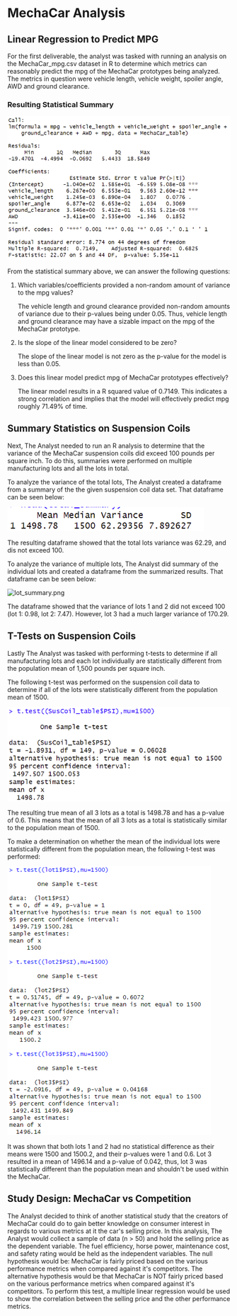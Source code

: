 # MechaCar Analysis

## Linear Regression to Predict MPG 
For the first deliverable, the analyst was tasked with running an analysis on the MechaCar_mpg.csv dataset in R to determine which metrics can reasonably predict the mpg of the MechaCar prototypes being analyzed.  The metrics in question were vehicle length, vehicle weight, spoiler angle, AWD and ground clearance.

### Resulting Statistical Summary

![mpg_regression.png](https://github.com/hillmanj1995/MechaCar_Statistical_Analysis/blob/7150a5917eee6de54d082e12d7355f8878849d63/Challenge/mpg_regression.png)

From the statistical summary above, we can answer the following questions:

1. Which variables/coefficients provided a non-random amount of variance to the mpg values?

    The vehicle length and ground clearance provided non-random amounts of variance due to their p-values being under 0.05.  Thus, vehicle length and ground clearance may have a sizable impact on the mpg of the MechaCar prototype.

2. Is the slope of the linear model considered to be zero?

    The slope of the linear model is not zero as the p-value for the model is less than 0.05.

3. Does this linear model predict mpg of MechaCar prototypes effectively?

    The linear model results in a R squared value of 0.7149. This indicates a strong correlation and implies that the model will effectively predict mpg roughly 71.49% of time.

## Summary Statistics on Suspension Coils
Next, The Analyst needed to run an R analysis to determine that the variance of the MechaCar suspension coils did exceed 100 pounds per square inch.  To do this, summaries were performed on multiple manufacturing lots and all the lots in total.

To analyze the variance of the total lots, The Analyst created a dataframe from a summary of the the given suspension coil data set.  That dataframe can be seen below:

![total_dataframe.png](https://github.com/hillmanj1995/MechaCar_Statistical_Analysis/blob/7150a5917eee6de54d082e12d7355f8878849d63/Challenge/total_dataframe.png)

The resulting dataframe showed that the total lots variance was 62.29, and dis not exceed 100.

To analyze the variance of multiple lots, The Analyst did summary of the individual lots and created a dataframe from the summarized results.  That dataframe can be seen below:

![lot_summary.png]()

The dataframe showed that the variance of lots 1 and 2 did not exceed 100 (lot 1: 0.98, lot 2: 7.47).  However, lot 3 had a much larger variance of 170.29.

## T-Tests on Suspension Coils
Lastly The Analyst was tasked with performing t-tests to determine if all manufacturing lots and each lot individually are statistically different from the population mean of 1,500 pounds per square inch.

The following t-test was performed on the suspension coil data to determine if all of the lots were statistically different from the population mean of 1500.

![total_lot_ttest.png](https://github.com/hillmanj1995/MechaCar_Statistical_Analysis/blob/7150a5917eee6de54d082e12d7355f8878849d63/Challenge/total_lot_ttest.png)

The resulting true mean of all 3 lots as a total is 1498.78 and has a p-value of 0.6.  This means that the mean of all 3 lots as a total is statistically similar to the population mean of 1500.

To make a determination on whether the mean of the individual lots were statistically different from the population mean, the following t-test was performed:

![indiv_lot_ttest.png](https://github.com/hillmanj1995/MechaCar_Statistical_Analysis/blob/7150a5917eee6de54d082e12d7355f8878849d63/Challenge/indiv_lot_ttest.png)

It was shown that both lots 1 and 2 had no statistical difference as their means were 1500 and 1500.2, and their p-values were 1 and 0.6.  Lot 3 resulted in a mean of  1496.14 and a p-value of 0.042, thus, lot 3 was statistically different than the population mean and shouldn't be used within the MechaCar.

## Study Design: MechaCar vs Competition
The Analyst decided to think of another statistical study that the creators of MechaCar could do to gain better knowledge on consumer interest in regards to various metrics at it the car's selling price.  In this analysis, The Analyst would collect a sample of data (n > 50) and hold the selling price as the dependent variable.  The fuel efficiency, horse power, maintenance cost, and safety rating would be held as the independent variables.  The null hypothesis would be: MechaCar is fairly priced based on the various performance metrics when compared against it's competitors.  The alternative hypothesis would be that MechaCar is NOT fairly priced based on the various performance metrics when compared against it's competitors.  To perform this test, a multiple linear regression would be used to show the correlation between the selling price and the other performance metrics.
